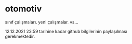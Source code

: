 # otomotiv
sınıf çalışmaları.
yeni çalışmalar. vs...

12.12.2021 23:59 tarihine kadar github bilgilerinin paylaşılması gerekmektedir.
